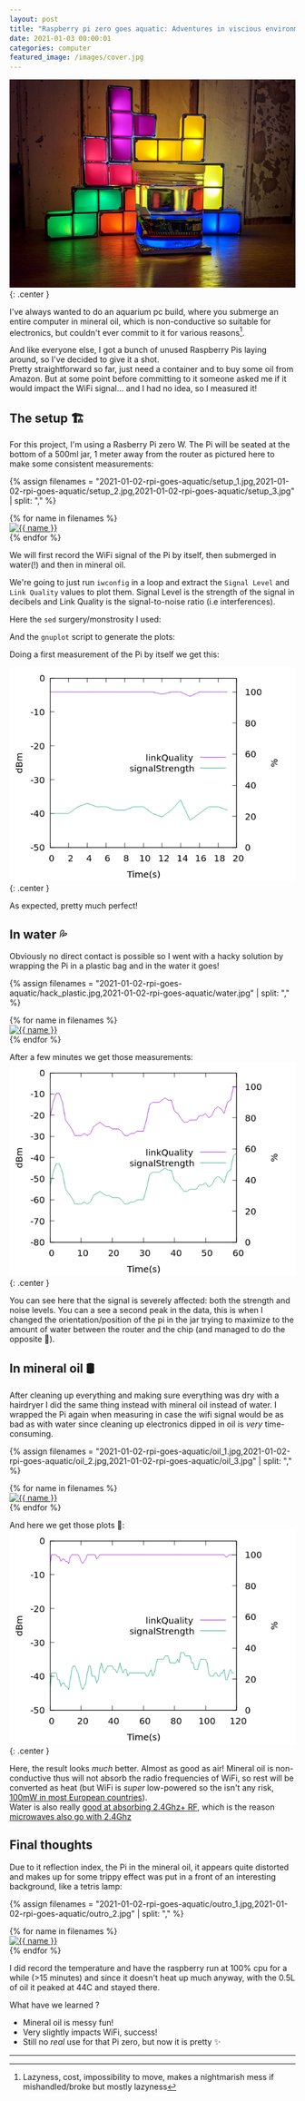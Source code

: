 ```yaml
---
layout: post
title: "Raspberry pi zero goes aquatic: Adventures in viscious environment"
date: 2021-01-03 00:00:01
categories: computer
featured_image: /images/cover.jpg
---
```


![intro](/images/2021-01-02-rpi-goes-aquatic/intro.jpg){: .center }

I've always wanted to do an aquarium pc build, where you submerge an entire
computer in mineral oil, which is non-conductive so suitable for electronics, but couldn't ever commit to it for various reasons[^0].

And like everyone else, I got a bunch of unused Raspberry Pis laying around, so I've
decided to give it a shot.  
Pretty straightforward so far, just need a container and
to buy some oil from Amazon. But at some point before committing to it someone asked me if it
would impact the WiFi signal... and I had no idea, so I measured it! 


## The setup 🏗️

For this project, I'm using a Rasberry Pi zero W. The Pi will be seated at the bottom of a 500ml jar,
1 meter away from the router as pictured here to make some consistent measurements:

{% assign filenames = "2021-01-02-rpi-goes-aquatic/setup_1.jpg,2021-01-02-rpi-goes-aquatic/setup_2.jpg,2021-01-02-rpi-goes-aquatic/setup_3.jpg" | split: "," %}
<div class ="image-gallery">
{% for name in filenames %}
    <div class="box">
    <a href="{{ site.imagesurl }}{{ name }}">
      <img src="{{ site.thumbsurl }}{{ name }} " alt="{{ name }}"  class="img-gallery" />
     </a>
    </div>
 {% endfor %}
</div>

We will first record the WiFi signal of the Pi by itself, then submerged in water(!) and then in
mineral oil.

We're going to just run `iwconfig` in a loop and extract the `Signal Level` and `Link
Quality` values to plot them. Signal Level is the strength of the signal in decibels
and Link Quality is the signal-to-noise ratio (i.e interferences).

Here the `sed` surgery/monstrosity I used:
<script src="https://gist.github.com/pallamidessi/7c4ddf453c974d39499ed97705033c93.js"></script>

And the `gnuplot` script to generate the plots:
<script src="https://gist.github.com/pallamidessi/d8322dc88078c5e1a66450630d606935.js"></script>

Doing a first measurement of the Pi by itself we get this:

![Clear plot](/images/2021-01-02-rpi-goes-aquatic/plot_clear.png){: .center }

As expected, pretty much perfect! 

## In water 💦

Obviously no direct contact is possible so I went with a hacky solution by wrapping the Pi in a
plastic bag and in the water it goes!

{% assign filenames = "2021-01-02-rpi-goes-aquatic/hack_plastic.jpg,2021-01-02-rpi-goes-aquatic/water.jpg" | split: "," %}
<div class ="image-gallery">
{% for name in filenames %}
    <div class="box">
    <a href="{{ site.imagesurl }}{{ name }}">
      <img src="{{ site.thumbsurl }}{{ name }} " alt="{{ name }}"  class="img-gallery" />
     </a>
    </div>
 {% endfor %}
</div>

After a few minutes we get those measurements:
![water plot](/images/2021-01-02-rpi-goes-aquatic/plot_water.png){: .center }

You can see here that the signal is severely affected: both the strength and noise
levels. You can a see a second peak in the data, this is when I changed the
orientation/position of the pi in the jar trying to maximize to the amount of water
between the router and the chip (and managed to do the opposite 🙈).

## In mineral oil 🛢️

After cleaning up everything and making sure everything was dry with a hairdryer I
did the same thing instead with mineral oil instead of water. I
wrapped the Pi again when measuring in case the wifi signal would be as bad as with water since cleaning up
electronics dipped in oil is _very_ time-consuming.

{% assign filenames = "2021-01-02-rpi-goes-aquatic/oil_1.jpg,2021-01-02-rpi-goes-aquatic/oil_2.jpg,2021-01-02-rpi-goes-aquatic/oil_3.jpg" | split: "," %}
<div class ="image-gallery">
{% for name in filenames %}
    <div class="box">
    <a href="{{ site.imagesurl }}{{ name }}">
      <img src="{{ site.thumbsurl }}{{ name }} " alt="{{ name }}"  class="img-gallery" />
     </a>
    </div>
 {% endfor %}
</div>

And here we get those plots 👀:
![oil plot](/images/2021-01-02-rpi-goes-aquatic/plot_oil.png){: .center }

Here, the result looks _much_ better. Almost as good as air!
Mineral oil is non-conductive thus will not absorb the radio frequencies of
WiFi, so rest will be converted as heat (but WiFi is *super* low-powered so the isn't
any risk, [100mW in most European
countries](https://git.kernel.org/pub/scm/linux/kernel/git/sforshee/wireless-regdb.git/tree/db.txt)).  
Water is also really [good at absorbing 2.4Ghz+ RF](https://en.wikipedia.org/wiki/Electromagnetic_absorption_by_water#Electronic_spectrum), which is the reason [microwaves also go with 2.4Ghz](https://en.wikipedia.org/wiki/2.4_GHz_radio_use#Microwave_oven)

## Final thoughts

Due to it reflection index, the Pi in the mineral oil, it appears quite distorted and
makes up for some trippy effect was put in a front of an interesting background,
like a tetris lamp:

{% assign filenames = "2021-01-02-rpi-goes-aquatic/outro_1.jpg,2021-01-02-rpi-goes-aquatic/outro_2.jpg" | split: "," %}
<div class ="image-gallery">
{% for name in filenames %}
    <div class="box">
    <a href="{{ site.imagesurl }}{{ name }}">
      <img src="{{ site.thumbsurl }}{{ name }} " alt="{{ name }}"  class="img-gallery" />
     </a>
    </div>
 {% endfor %}
</div>

I did record the temperature and have the raspberry run at 100% cpu for a while (>15 minutes) and since it doesn't heat up much anyway, with the 0.5L of oil it peaked at 44C and stayed there.

What have we learned ?

* Mineral oil is messy fun!
* Very slightly impacts WiFi, success! 
* Still no _real_ use for that Pi zero, but now it is pretty ✨


  
------

[^0]: Lazyness, cost, impossibility to move, makes a nightmarish mess if mishandled/broke but mostly lazyness
